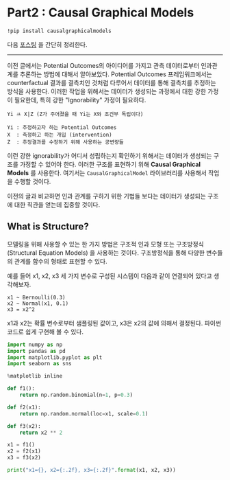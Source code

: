 # Part2 : Causal Graphical Models

```
!pip install causalgraphicalmodels
```

다음 [포스팅](http://www.degeneratestate.org/posts/2018/Jul/10/causal-inference-with-python-part-2-causal-graphical-models/) 을 간단히 정리한다.

---

이전 글에서는 Potential Outcomes의 아이디어를 가지고 관측 데이터로부터 인과관계를 추론하는 방법에 대해서 알아보았다. Potential Outcomes 프레임워크에서는 counterfactual 결과를 결측치인 것처럼 다루어서 데이터를 통해 결측치를 추정하는 방식을 사용한다. 이러한 작업을 위해서는 데이터가 생성되는 과정에서 대한 강한 가정이 필요한데, 특히 강한 "Ignorability" 가정이 필요하다.

```
Yi ㅛ X|Z (Z가 주어졌을 때 Yi는 X와 조건부 독립이다)

Yi : 추정하고자 하는 Potential Outcomes
X  : 측정하고 하는 개입 (intervention)
Z  : 추정결과를 수정하기 위해 사용하는 공변량들
```

이런 강한 ignorability가 어디서 성립하는지 확인하기 위해서는 데이터가 생성되는 구조를 가정할 수 있어야 한다. 이러한 구조를 표현하기 위해 **Causal Graphical Models** 를 사용한다. 여기서는 `CausalGraphicalModel` 라이브러리를 사용해서 작업을 수행할 것이다.

이전의 글과 비교하면 인과 관계를 구하기 위한 기법들 보다는 데이터가 생성되는 구조에 대한 직관을 얻는데 집중할 것이다.

## What is Structure?

모델링을 위해 사용할 수 있는 한 가지 방법은 구조적 인과 모형 또는 구조방정식 (Structural Equation Models) 을 사용하는 것이다. 구조방정식을 통해 다양한 변수들의 관계를 함수의 형태로 표현할 수 있다.

예를 들어 x1, x2, x3 세 가지 변수로 구성된 시스템이 다음과 같이 연결되어 있다고 생각해보자.

```
x1 ~ Bernoulli(0.3)
x2 ~ Normal(x1, 0.1)
x3 = x2^2
```

x1과 x2는 확률 변수로부터 샘플링된 값이고,  x3은 x2의 값에 의해서 결정된다. 파이썬 코드로 쉽게 구현해 볼 수 있다.

```python
import numpy as np
import pandas as pd
import matplotlib.pyplot as plt
import seaborn as sns

%matplotlib inline
```

```python
def f1():
    return np.random.binomial(n=1, p=0.3)

def f2(x1):
    return np.random.normal(loc=x1, scale=0.1)

def f3(x2):
    return x2 ** 2

x1 = f1()
x2 = f2(x1)
x3 = f3(x2)

print("x1={}, x2={:.2f}, x3={:.2f}".format(x1, x2, x3))
```
